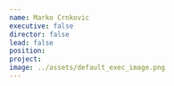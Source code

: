 ```yaml
---
name: Marko Crnkovic
executive: false
director: false
lead: false
position:  
project:  
image: ../assets/default_exec_image.png
---
```

